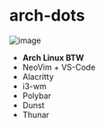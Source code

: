 # arch-dots

![image](https://user-images.githubusercontent.com/78542800/156880162-a3847399-4ac9-4a2d-bc5d-9ee667ddd338.png)


- **Arch Linux BTW**
- NeoVim + VS-Code
- Alacritty
- i3-wm
- Polybar
- Dunst
- Thunar
